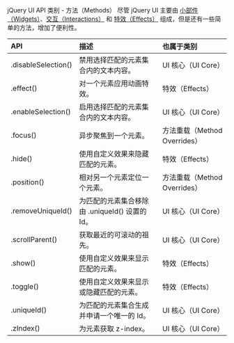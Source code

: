  jQuery UI API 类别 - 方法（Methods）
  尽管 jQuery UI 主要由 [小部件（Widgets）](http://www.w3cschool.cc/jqueryui/ref-widgets.html)、[交互（Interactions）](http://www.w3cschool.cc/jqueryui/ref-interactions.html) 和 [特效（Effects）](http://www.w3cschool.cc/jqueryui/ref-effects.html) 组成，但是还有一些简单的方法，增加了便利性。

 

 

|API|描述|也属于类别|
|:--|:--|:--|
|.disableSelection()|禁用选择匹配的元素集合内的文本内容。|UI 核心（UI Core）|
|.effect()|对一个元素应用动画特效。|特效（Effects） | 特效核心（Effects Core）|
|.enableSelection()|启用选择匹配的元素集合内的文本内容。|UI 核心（UI Core）|
|.focus()|异步聚焦到一个元素。|方法重载（Method Overrides） | UI 核心（UI Core）|
|.hide()|使用自定义效果来隐藏匹配的元素。|特效（Effects） | 特效核心（Effects Core） | 方法重载（Method Overrides）|
|.position()|相对另一个元素定位一个元素。|方法重载（Method Overrides） | 实用工具（Utilities）|
|.removeUniqueId()|为匹配的元素集合移除由 .uniqueId() 设置的 Id。|UI 核心（UI Core）|
|.scrollParent()|获取最近的可滚动的祖先。|UI 核心（UI Core）|
|.show()|使用自定义效果来显示匹配的元素。|特效（Effects） | 特效核心（Effects Core） | 方法重载（Method Overrides）|
|.toggle()|使用自定义效果来显示或隐藏匹配的元素。|特效（Effects） | 特效核心（Effects Core） | 方法重载（Method Overrides）|
|.uniqueId()|为匹配的元素集合生成并申请一个唯一的 Id。|UI 核心（UI Core）|
|.zIndex()|为元素获取 z-index。|UI 核心（UI Core）|



